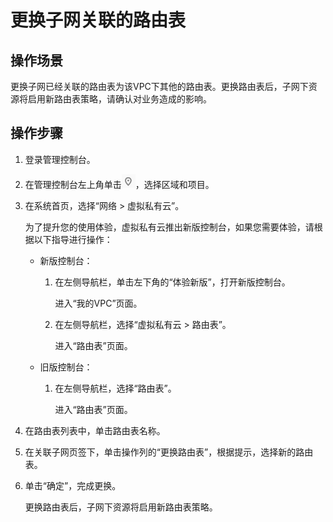 # 更换子网关联的路由表<a name="vpc_route01_0008"></a>

## 操作场景<a name="zh-cn_topic_0212076963_s974a02c09b8e44f59dcc9335de2d030a"></a>

更换子网已经关联的路由表为该VPC下其他的路由表。更换路由表后，子网下资源将启用新路由表策略，请确认对业务造成的影响。

## 操作步骤<a name="zh-cn_topic_0212076963_section818161419224"></a>

1.  登录管理控制台。
2.  在管理控制台左上角单击![](figures/icon-region.png)，选择区域和项目。
3.  在系统首页，选择“网络 \> 虚拟私有云”。

    为了提升您的使用体验，虚拟私有云推出新版控制台，如果您需要体验，请根据以下指导进行操作：

    -   新版控制台：
        1.  在左侧导航栏，单击左下角的“体验新版”，打开新版控制台。

            进入“我的VPC”页面。

        2.  在左侧导航栏，选择“虚拟私有云 \> 路由表”。

            进入“路由表”页面。

    -   旧版控制台：
        1.  在左侧导航栏，选择“路由表”。

            进入“路由表”页面。


4.  在路由表列表中，单击路由表名称。
5.  在关联子网页签下，单击操作列的“更换路由表”，根据提示，选择新的路由表。
6.  单击“确定”，完成更换。

    更换路由表后，子网下资源将启用新路由表策略。


